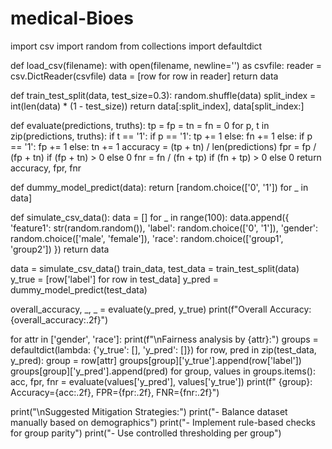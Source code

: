 # medical-Bioes
import csv
import random
from collections import defaultdict


def load_csv(filename):
    with open(filename, newline='') as csvfile:
        reader = csv.DictReader(csvfile)
        data = [row for row in reader]
    return data

def train_test_split(data, test_size=0.3):
    random.shuffle(data)
    split_index = int(len(data) * (1 - test_size))
    return data[:split_index], data[split_index:]


def evaluate(predictions, truths):
    tp = fp = tn = fn = 0
    for p, t in zip(predictions, truths):
        if t == '1':
            if p == '1':
                tp += 1
            else:
                fn += 1
        else:
            if p == '1':
                fp += 1
            else:
                tn += 1
    accuracy = (tp + tn) / len(predictions)
    fpr = fp / (fp + tn) if (fp + tn) > 0 else 0
    fnr = fn / (fn + tp) if (fn + tp) > 0 else 0
    return accuracy, fpr, fnr


def dummy_model_predict(data):
    return [random.choice(['0', '1']) for _ in data]


def simulate_csv_data():
    data = []
    for _ in range(100):
        data.append({
            'feature1': str(random.random()),
            'label': random.choice(['0', '1']),
            'gender': random.choice(['male', 'female']),
            'race': random.choice(['group1', 'group2'])
        })
    return data

data = simulate_csv_data()
train_data, test_data = train_test_split(data)
y_true = [row['label'] for row in test_data]
y_pred = dummy_model_predict(test_data)

overall_accuracy, _, _ = evaluate(y_pred, y_true)
print(f"Overall Accuracy: {overall_accuracy:.2f}")

for attr in ['gender', 'race']:
    print(f"\nFairness analysis by {attr}:")
    groups = defaultdict(lambda: {'y_true': [], 'y_pred': []})
    for row, pred in zip(test_data, y_pred):
        group = row[attr]
        groups[group]['y_true'].append(row['label'])
        groups[group]['y_pred'].append(pred)
    for group, values in groups.items():
        acc, fpr, fnr = evaluate(values['y_pred'], values['y_true'])
        print(f"  {group}: Accuracy={acc:.2f}, FPR={fpr:.2f}, FNR={fnr:.2f}")

print("\nSuggested Mitigation Strategies:")
print("- Balance dataset manually based on demographics")
print("- Implement rule-based checks for group parity")
print("- Use controlled thresholding per group")

